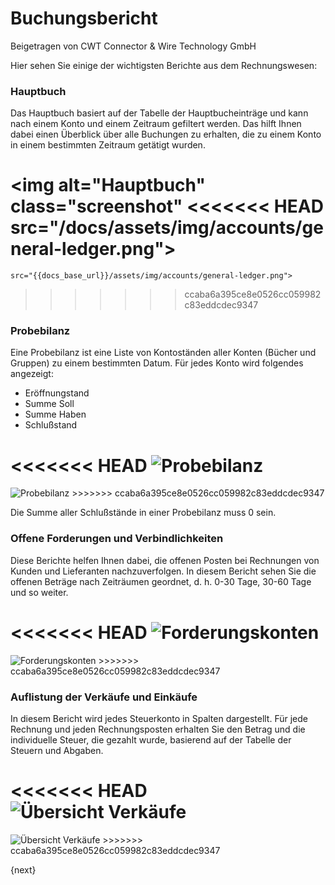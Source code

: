 # Buchungsbericht
<span class="text-muted contributed-by">Beigetragen von CWT Connector & Wire Technology GmbH</span>

Hier sehen Sie einige der wichtigsten Berichte aus dem Rechnungswesen:

### Hauptbuch

Das Hauptbuch basiert auf der Tabelle der Hauptbucheinträge und kann nach einem Konto und einem Zeitraum gefiltert werden. Das hilft Ihnen dabei einen Überblick über alle Buchungen zu erhalten, die zu einem Konto in einem bestimmten Zeitraum getätigt wurden.

<img alt="Hauptbuch" class="screenshot"
<<<<<<< HEAD
    src="/docs/assets/img/accounts/general-ledger.png">
=======
    src="{{docs_base_url}}/assets/img/accounts/general-ledger.png">
>>>>>>> ccaba6a395ce8e0526cc059982c83eddcdec9347

### Probebilanz

Eine Probebilanz ist eine Liste von Kontoständen aller Konten (Bücher und Gruppen) zu einem bestimmten Datum. Für jedes Konto wird folgendes angezeigt:

* Eröffnungstand
* Summe Soll
* Summe Haben
* Schlußstand

<<<<<<< HEAD
<img alt="Probebilanz" class="screenshot" src="/docs/assets/img/accounts/trial-balance.png">
=======
<img alt="Probebilanz" class="screenshot" src="{{docs_base_url}}/assets/img/accounts/trial-balance.png">
>>>>>>> ccaba6a395ce8e0526cc059982c83eddcdec9347

Die Summe aller Schlußstände in einer Probebilanz muss 0 sein.

### Offene Forderungen und Verbindlichkeiten

Diese Berichte helfen Ihnen dabei, die offenen Posten bei Rechnungen von Kunden und Lieferanten nachzuverfolgen. In diesem Bericht sehen Sie die offenen Beträge nach Zeiträumen geordnet, d. h. 0-30 Tage, 30-60 Tage und so weiter.

<<<<<<< HEAD
<img alt="Forderungskonten" class="screenshot" src="/docs/assets/img/accounts/accounts-receivable.png">
=======
<img alt="Forderungskonten" class="screenshot" src="{{docs_base_url}}/assets/img/accounts/accounts-receivable.png">
>>>>>>> ccaba6a395ce8e0526cc059982c83eddcdec9347

### Auflistung der Verkäufe und Einkäufe

In diesem Bericht wird jedes Steuerkonto in Spalten dargestellt. Für jede Rechnung und jeden Rechnungsposten erhalten Sie den Betrag und die individuelle Steuer, die gezahlt wurde, basierend auf der Tabelle der Steuern und Abgaben.

<<<<<<< HEAD
<img alt="Übersicht Verkäufe" class="screenshot" src="/docs/assets/img/accounts/sales-register.png">
=======
<img alt="Übersicht Verkäufe" class="screenshot" src="{{docs_base_url}}/assets/img/accounts/sales-register.png">
>>>>>>> ccaba6a395ce8e0526cc059982c83eddcdec9347

{next}
